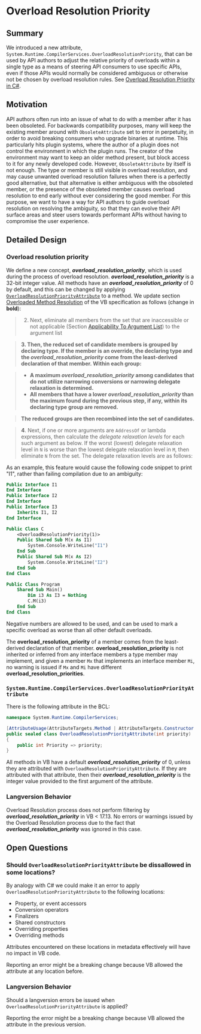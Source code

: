 # Overload Resolution Priority

## Summary
[summary]: #summary

We introduced a new attribute, `System.Runtime.CompilerServices.OverloadResolutionPriority`, that can be used by API authors to adjust the relative priority of
overloads within a single type as a means of steering API consumers to use specific APIs, even if those APIs would normally be considered ambiguous or otherwise
not be chosen by overload resolution rules. See [Overload Resolution Priority in C#](https://github.com/dotnet/csharplang/blob/main/proposals/csharp-13.0/overload-resolution-priority.md).

## Motivation
[motivation]: #motivation

API authors often run into an issue of what to do with a member after it has been obsoleted. For backwards compatibility purposes, many will keep the existing member around
with `ObsoleteAttribute` set to error in perpetuity, in order to avoid breaking consumers who upgrade binaries at runtime. This particularly hits plugin systems, where the
author of a plugin does not control the environment in which the plugin runs. The creator of the environment may want to keep an older method present, but block access to it
for any newly developed code. However, `ObsoleteAttribute` by itself is not enough. The type or member is still visible in overload resolution, and may cause unwanted overload
resolution failures when there is a perfectly good alternative, but that alternative is either ambiguous with the obsoleted member, or the presence of the obsoleted member causes
overload resolution to end early without ever considering the good member. For this purpose, we want to have a way for API authors to guide overload resolution on resolving the
ambiguity, so that they can evolve their API surface areas and steer users towards performant APIs without having to compromise the user experience.

## Detailed Design
[detailed-design]: #detailed-design

### Overload resolution priority

We define a new concept, ***overload_resolution_priority***, which is used during the process of overload resolution. ***overload_resolution_priority*** is a 32-bit integer
value. All methods have an ***overload_resolution_priority*** of 0 by default, and this can be changed by applying
[`OverloadResolutionPriorityAttribute`](#systemruntimecompilerservicesoverloadresolutionpriorityattribute) to a method. We update section 
[Overloaded Method Resolution](https://github.com/dotnet/vblang/blob/main/spec/overload-resolution.md#overloaded-method-resolution) of the VB specification as
follows (change in **bold**):

> 2.  Next, eliminate all members from the set that are inaccessible or not applicable (Section [Applicability To Argument List](overload-resolution.md#applicability-to-argument-list)) to the argument list

> **3. Then, the reduced set of candidate members is grouped by declaring type.
>      If the member is an override, the declaring type and the ***overload_resolution_priority*** come from the least-derived declaration of that member.
>      Within each group:**
 
> - **A maximum ***overload_resolution_priority*** among candidates that do not utilize narrowing conversions or narrowing delegate relaxation is determined.**
> - **All members that have a lower ***overload_resolution_priority*** than the maximum found during the previous step, if any, within its declaring type group are removed.**
 
> **The reduced groups are then recombined into the set of candidates.**

>  **4**.  Next, if one or more arguments are `AddressOf` or lambda expressions, then calculate the *delegate relaxation levels* for each such argument as below. If the worst (lowest) delegate relaxation level in `N` is worse than the lowest delegate relaxation level in `M`, then eliminate `N` from the set. The delegate relaxation levels are as follows:

As an example, this feature would cause the following code snippet to print "I1", rather than failing compilation due to an ambiguity:

```vb
Public Interface I1
End Interface
Public Interface I2
End Interface
Public Interface I3
    Inherits I1, I2
End Interface

Public Class C
    <OverloadResolutionPriority(1)>
    Public Shared Sub M(x As I1)
        System.Console.WriteLine("I1")
    End Sub
    Public Shared Sub M(x As I2)
        System.Console.WriteLine("I2")
    End Sub
End Class

Public Class Program
    Shared Sub Main()
        Dim i3 As I3 = Nothing
        C.M(i3)
    End Sub
End Class
```

Negative numbers are allowed to be used, and can be used to mark a specific overload as worse than all other default overloads.

The **overload_resolution_priority** of a member comes from the least-derived declaration of that member. **overload_resolution_priority** is not
inherited or inferred from any interface members a type member may implement, and given a member `Mx` that implements an interface member `Mi`, no
warning is issued if `Mx` and `Mi` have different **overload_resolution_priorities**.

### `System.Runtime.CompilerServices.OverloadResolutionPriorityAttribute`

There is the following attribute in the BCL:

```cs
namespace System.Runtime.CompilerServices;

[AttributeUsage(AttributeTargets.Method | AttributeTargets.Constructor | AttributeTargets.Property, AllowMultiple = false, Inherited = false)]
public sealed class OverloadResolutionPriorityAttribute(int priority) : Attribute
{
    public int Priority => priority;
}
```

All methods in VB have a default ***overload_resolution_priority*** of 0, unless they are attributed with `OverloadResolutionPriorityAttribute`. If they are
attributed with that attribute, then their ***overload_resolution_priority*** is the integer value provided to the first argument of the attribute.

### Langversion Behavior

Overload Resolution process does not perform filtering by ***overload_resolution_priority*** in VB < 17.13.
No errors or warnings issued by the Overload Resolution process due to the fact that ***overload_resolution_priority***
was ignored in this case.


## Open Questions

### Should `OverloadResolutionPriorityAttribute` be dissallowed in some locations?

By analogy with C# we could make it an error to apply `OverloadResolutionPriorityAttribute` to the following locations:

* Property, or event accessors
* Conversion operators
* Finalizers
* Shared constructors
* Overriding properties
* Overriding methods 

Attributes encountered on these locations in metadata effectively will have no impact in VB code.

Reporting an error might be a breaking change because VB allowed the attribute at any location before.

### Langversion Behavior

Should a langversion errors be issued when `OverloadResolutionPriorityAttribute` is applied?

Reporting the error might be a breaking change because VB allowed the attribute in the previous version.
